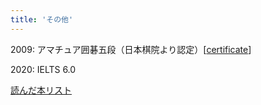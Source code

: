```yaml
---
title: 'その他'
---
```



2009: アマチュア囲碁五段（日本棋院より認定）[[certificate](https://sosuke.info/files/go.pdf)]

2020: IELTS 6.0 

[読んだ本リスト](https://sosuke.info/ja/reading_books)

